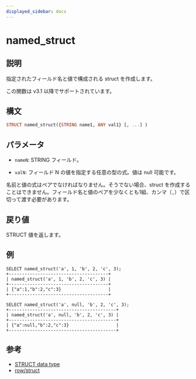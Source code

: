 ```yaml
---
displayed_sidebar: docs
---
```


# named_struct

## 説明

指定されたフィールド名と値で構成される struct を作成します。

この関数は v3.1 以降でサポートされています。

## 構文

```Haskell
STRUCT named_struct({STRING name1, ANY val1} [, ...] )
```

## パラメータ

- `nameN`: STRING フィールド。

- `valN`: フィールド N の値を指定する任意の型の式。値は null 可能です。

名前と値の式はペアでなければなりません。そうでない場合、struct を作成することはできません。フィールド名と値のペアを少なくとも1組、カンマ（`,`）で区切って渡す必要があります。

## 戻り値

STRUCT 値を返します。

## 例

```plain
SELECT named_struct('a', 1, 'b', 2, 'c', 3);
+--------------------------------------+
| named_struct('a', 1, 'b', 2, 'c', 3) |
+--------------------------------------+
| {"a":1,"b":2,"c":3}                  |
+--------------------------------------+

SELECT named_struct('a', null, 'b', 2, 'c', 3);
+-----------------------------------------+
| named_struct('a', null, 'b', 2, 'c', 3) |
+-----------------------------------------+
| {"a":null,"b":2,"c":3}                  |
+-----------------------------------------+
```

## 参考

- [STRUCT data type](../../data-types/semi_structured/STRUCT.md)
- [row/struct](row.md)
